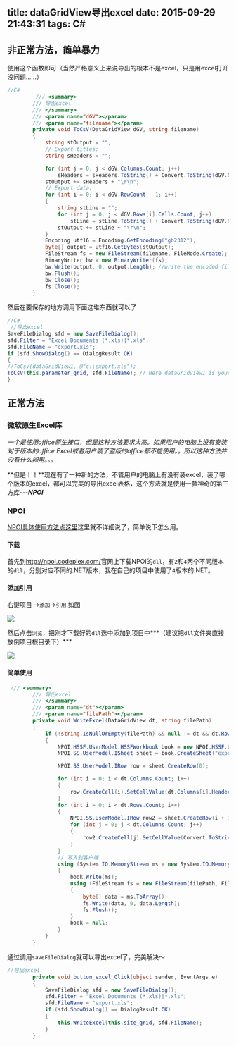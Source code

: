 title: dataGridView导出excel
date: 2015-09-29 21:43:31
tags: C#
---

## 非正常方法，简单暴力

使用这个函数即可（当然严格意义上来说导出的根本不是excel，只是用excel打开没问题……）

<!--more-->

```csharp
//C#
   		 /// <summary>
        /// 导出excel
        /// </summary>
        /// <param name="dGV"></param>
        /// <param name="filename"></param>
        private void ToCsV(DataGridView dGV, string filename)
        {
            string stOutput = "";
            // Export titles:
            string sHeaders = "";

            for (int j = 0; j < dGV.Columns.Count; j++)
                sHeaders = sHeaders.ToString() + Convert.ToString(dGV.Columns[j].HeaderText) + "\t";
            stOutput += sHeaders + "\r\n";
            // Export data.
            for (int i = 0; i < dGV.RowCount - 1; i++)
            {
                string stLine = "";
                for (int j = 0; j < dGV.Rows[i].Cells.Count; j++)
                    stLine = stLine.ToString() + Convert.ToString(dGV.Rows[i].Cells[j].Value) + "\t";
                stOutput += stLine + "\r\n";
            }
            Encoding utf16 = Encoding.GetEncoding("gb2312");
            byte[] output = utf16.GetBytes(stOutput);
            FileStream fs = new FileStream(filename, FileMode.Create);
            BinaryWriter bw = new BinaryWriter(fs);
            bw.Write(output, 0, output.Length); //write the encoded file
            bw.Flush();
            bw.Close();
            fs.Close();
        } 
```

然后在要保存的地方调用下面这堆东西就可以了

```csharp
//C#
 //导出excel
SaveFileDialog sfd = new SaveFileDialog();
sfd.Filter = "Excel Documents (*.xls)|*.xls";
sfd.FileName = "export.xls";
if (sfd.ShowDialog() == DialogResult.OK)
{
//ToCsV(dataGridView1, @"c:\export.xls");
ToCsV(this.parameter_grid, sfd.FileName); // Here dataGridview1 is your grid view name
}
```

## 正常方法


### 微软原生Excel库
*一个是使用office原生接口，但是这种方法要求太高。如果用户的电脑上没有安装对于版本的office Excel或者用户装了盗版的office都不能使用。。所以这种方法并没有什么卵用。。。*

**但是！！**现在有了一种新的方法，不管用户的电脑上有没有装excel，装了哪个版本的excel，都可以完美的导出excel表格，这个方法就是使用一款神奇的第三方库---***NPOI***

### NPOI

[NPOI具体使用方法点这里]()这里就不详细说了，简单说下怎么用。

#### 下载 

首先到<http://npoi.codeplex.com/>官网上下载NPOI的`dll`，有`2`和`4`两个不同版本的`dll`，分别对应不同的.NET版本，我在自己的项目中使用了`4`版本的.NET。

#### 添加引用

右键项目 ->`添加`->`引用`,如图

![](http://7xkfbb.com1.z0.glb.clouddn.com/16-4-10/70924586.jpg)

然后点击`浏览`，把刚才下载好的`dll`选中添加到项目中***（建议把`dll`文件夹直接放倒项目根目录下）***

![](http://7xkfbb.com1.z0.glb.clouddn.com/16-4-10/28167142.jpg)

#### 简单使用

```csharp
 /// <summary>
        /// 导出excel
        /// </summary>
        /// <param name="dt"></param>
        /// <param name="filePath"></param>
        private void WriteExcel(DataGridView dt, string filePath)
        {
            if (!string.IsNullOrEmpty(filePath) && null != dt && dt.Rows.Count > 0)
            {
                NPOI.HSSF.UserModel.HSSFWorkbook book = new NPOI.HSSF.UserModel.HSSFWorkbook();
                NPOI.SS.UserModel.ISheet sheet = book.CreateSheet("export");

                NPOI.SS.UserModel.IRow row = sheet.CreateRow(0);

                for (int i = 0; i < dt.Columns.Count; i++)
                {
                    row.CreateCell(i).SetCellValue(dt.Columns[i].HeaderText);
                }
                for (int i = 0; i < dt.Rows.Count; i++)
                {
                    NPOI.SS.UserModel.IRow row2 = sheet.CreateRow(i + 1);
                    for (int j = 0; j < dt.Columns.Count; j++)
                    {
                        row2.CreateCell(j).SetCellValue(Convert.ToString(dt.Rows[i].Cells[j].Value));
                    }
                }
                // 写入到客户端  
                using (System.IO.MemoryStream ms = new System.IO.MemoryStream())
                {
                    book.Write(ms);
                    using (FileStream fs = new FileStream(filePath, FileMode.Create, FileAccess.Write))
                    {
                        byte[] data = ms.ToArray();
                        fs.Write(data, 0, data.Length);
                        fs.Flush();
                    }
                    book = null;
                }
            }
        }

```

通过调用`saveFileDialog`就可以导出excel了，完美解决～

```csharp
//导出excel
        private void button_excel_Click(object sender, EventArgs e)
        {
            SaveFileDialog sfd = new SaveFileDialog();
            sfd.Filter = "Excel Documents (*.xls)|*.xls";
            sfd.FileName = "export.xls";
            if (sfd.ShowDialog() == DialogResult.OK)
            {
                this.WriteExcel(this.site_grid, sfd.FileName);
            }
        } 

```








